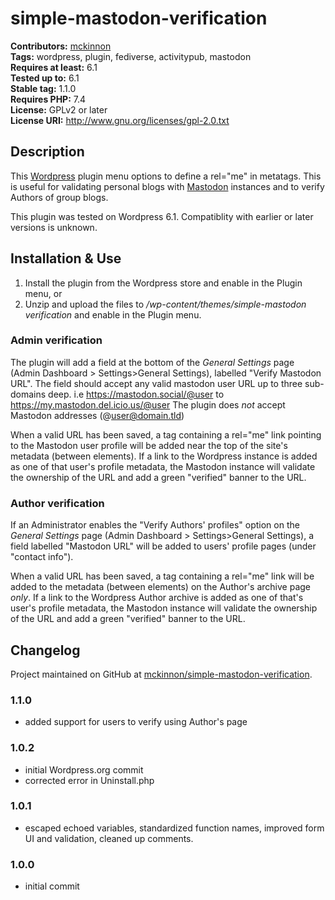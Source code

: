 # simple-mastodon-verification #
**Contributors:** [mckinnon](https://opendna.com)  
**Tags:** wordpress, plugin, fediverse, activitypub, mastodon  
**Requires at least:** 6.1  
**Tested up to:** 6.1  
**Stable tag:** 1.1.0  
**Requires PHP:** 7.4  
**License:** GPLv2 or later  
**License URI:** http://www.gnu.org/licenses/gpl-2.0.txt

## Description ##
This [Wordpress](https://wordpress.org/) plugin menu options to define a rel="me" in metatags. This is useful for validating personal blogs with [Mastodon](https://joinmastodon.org/) instances and to verify Authors of group blogs.

This plugin was tested on Wordpress 6.1. Compatiblity with earlier or later versions is unknown.

## Installation & Use ##
1. Install the plugin from the Wordpress store and enable in the Plugin menu, or
2. Unzip and upload the files to */wp-content/themes/simple-mastodon verification* and enable in the Plugin menu.

### Admin verification ###
The plugin will add a field at the bottom of the *General Settings* page (Admin Dashboard > Settings>General Settings), labelled "Verify Mastodon URL". The field should accept any valid mastodon user URL up to three sub-domains deep. i.e https://mastodon.social/@user to https://my.mastodon.del.icio.us/@user The plugin does *not* accept Mastodon addresses (@user@domain.tld)

When a valid URL has been saved, a tag containing a rel="me" link pointing to the Mastodon user profile will be added near the top of the site's metadata (between <head> elements). If a link to the Wordpress instance is added as one of that user's profile metadata, the Mastodon instance will validate the ownership of the URL and add a green "verified" banner to the URL.

### Author verification ###
If an Administrator enables the "Verify Authors' profiles" option on the *General Settings* page (Admin Dashboard > Settings>General Settings), a field labelled "Mastodon URL" will be added to users' profile pages (under "contact info").

When a valid URL has been saved, a tag containing a rel="me" link will be added to the metadata (between <head> elements) on the Author's archive page *only*. If a link to the Wordpress Author archive is added as one of that's user's profile metadata, the Mastodon instance will validate the ownership of the URL and add a green "verified" banner to the URL.

## Changelog ##
Project maintained on GitHub at [mckinnon/simple-mastodon-verification](https://github.com/mckinnon/simple-mastodon-verification).

### 1.1.0 ###

* added support for users to verify using Author's page

### 1.0.2 ###

* initial Wordpress.org commit
* corrected error in Uninstall.php

### 1.0.1 ###

* escaped echoed variables, standardized function names, improved form UI and validation, cleaned up comments.

### 1.0.0 ###

* initial commit
